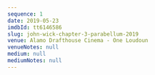 ```yaml
---
sequence: 1
date: 2019-05-23
imdbId: tt6146586
slug: john-wick-chapter-3-parabellum-2019
venue: Alamo Drafthouse Cinema - One Loudoun
venueNotes: null
medium: null
mediumNotes: null
---
```


